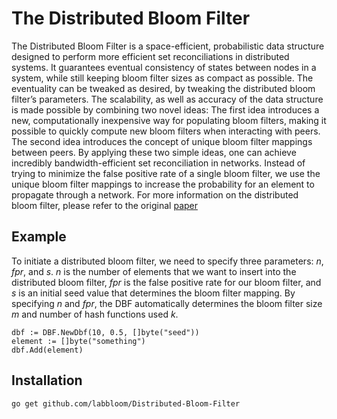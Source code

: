 # The Distributed Bloom Filter

The Distributed Bloom Filter is a space-efficient, probabilistic data structure designed to perform more efficient set reconciliations in distributed systems. It guarantees eventual consistency of states between nodes in a system, while still keeping bloom filter sizes as compact as possible. The eventuality can be tweaked as desired, by tweaking the distributed bloom filter’s parameters. The scalability, as well as accuracy of the data structure is made possible by combining two novel ideas: The first idea introduces a new, computationally inexpensive way for populating bloom filters, making it possible to quickly compute new bloom filters when interacting with peers. The second idea introduces the concept of unique bloom filter mappings between peers. By applying these two simple ideas, one can achieve incredibly bandwidth-efficient set reconciliation in networks. Instead of trying to minimize the false positive rate of a single bloom filter, we use the unique bloom filter mappings to increase the probability for an element to propagate through a network. For more information on the distributed bloom filter, please refer to the original [paper](https://arxiv.org/abs/1910.07782) 


## Example
To initiate a distributed bloom filter, we need to specify three parameters: *n*, *fpr*, and *s*. 
*n* is the number of elements that we want to insert into the distributed bloom filter, *fpr* is the false positive rate for our bloom filter, and *s* is an initial seed value that determines the bloom filter mapping. By specifying *n* and *fpr*, the DBF automatically determines the bloom filter size *m* and number of hash functions used *k*.
```
dbf := DBF.NewDbf(10, 0.5, []byte("seed"))
element := []byte("something")
dbf.Add(element)
```
## Installation
```
go get github.com/labbloom/Distributed-Bloom-Filter 
```
